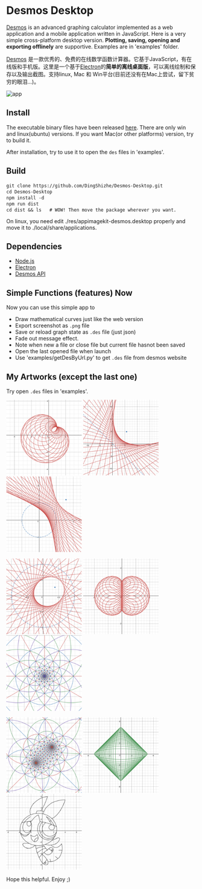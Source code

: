 # Desmos Desktop

[Desmos](https://www.desmos.com/about) is an advanced graphing calculator implemented as a web application and a mobile application written in JavaScript. Here is a very simple cross-platform desktop version. **Plotting, saving, opening and exporting offlinely** are supportive. Examples are in 'examples' folder.

[Desmos](https://www.desmos.com/about) 是一款优秀的、免费的在线数学函数计算器。它基于JavaScript，有在线版和手机版。这里是一个基于[Electron](http://electron.atom.io/)的**简单的离线桌面版**，可以离线绘制和保存以及输出截图。支持linux, Mac 和 Win平台(目前还没有在Mac上尝试，留下贫穷的眼泪...)。

![app](./res/app.png)

## Install

The executable binary files have been released  [here](https://github.com/DingShizhe/Desmos-Desktop/releases/tag/v1.0.0). There are only win and linux(ubuntu) versions. If you want Mac(or other platforms) version, try to build it.

After installation, try to use it to open the `des` files in 'examples'.

## Build

```console
git clone https://github.com/DingShizhe/Desmos-Desktop.git
cd Desmos-Desktop
npm install -d
npm run dist
cd dist && ls   # WOW! Then move the package wherever you want. 
```

On linux, you need edit ./res/appimagekit-desmos.desktop properly and move it to ./local/share/applications.

## Dependencies
- [Node.js](https://nodejs.org/en/)
- [Electron](http://electron.atom.io/)
- [Desmos API](https://www.desmos.com/api/)

## Simple Functions (features) Now
Now you can use this simple app to
- Draw mathematical curves just like the web version
- Export screenshot as `.png` file
- Save or reload graph state as `.des` file (just json)
- Fade out message effect.
- Note when new a file or close file but current file hasnot been saved
- Open the last opened file when launch
- Use 'examples/getDesByUrl.py' to get `.des` file from desmos website

## My Artworks (except the last one)

Try open `.des` files in 'examples'.

<!--add alt text to these at some point-->
<img src="res/examples/Cardioid.png" width="200"/> <img src="res/examples/Folded Conic Section.png" width="200"/> <img src="res/examples/Folded Conic Section2.png" width="200"/>

<img src="res/examples/Folded Conic Section3.png" width="200"/> <img src="res/examples/Brain.png" width="200"/> <img src="res/examples/Mobius2.png" width="200"/>

<img src="res/examples/Mobius.png" width="200"/> <img src="res/examples/Astroid.png" width="200"/> <img src="res/examples/Powerpuff Grils.png" width="200"/>

Hope this helpful. Enjoy ;)

